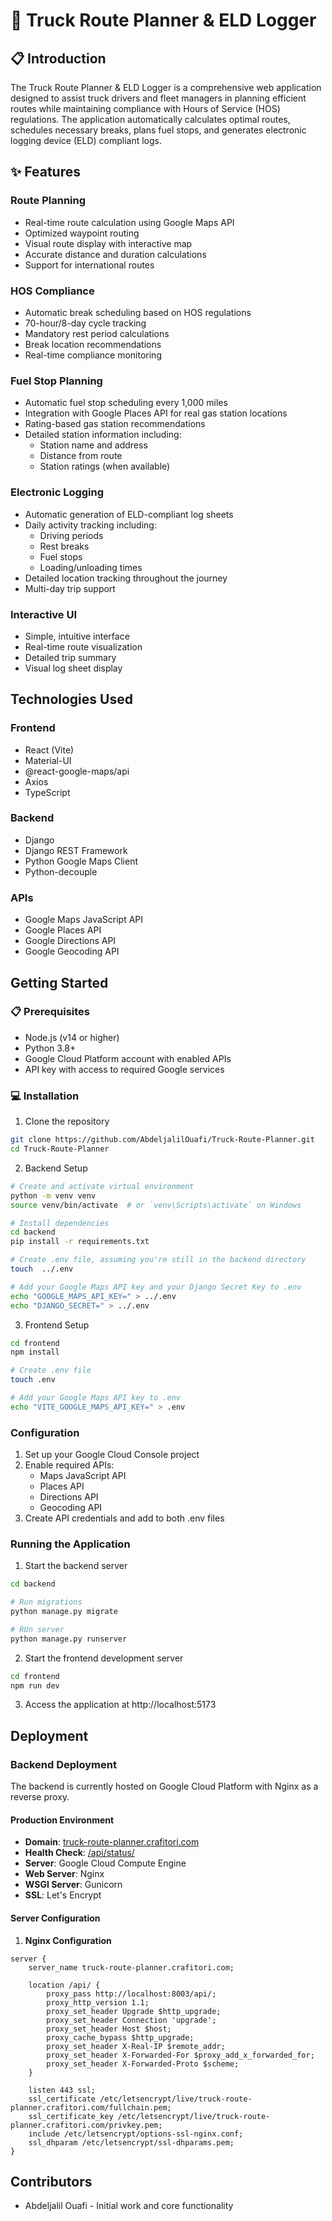 # 🚚 Truck Route Planner & ELD Logger

## 📋 Introduction

The Truck Route Planner & ELD Logger is a comprehensive web application designed to assist truck drivers and fleet managers in planning efficient routes while maintaining compliance with Hours of Service (HOS) regulations. The application automatically calculates optimal routes, schedules necessary breaks, plans fuel stops, and generates electronic logging device (ELD) compliant logs.

## ✨ Features

### Route Planning
- Real-time route calculation using Google Maps API
- Optimized waypoint routing
- Visual route display with interactive map
- Accurate distance and duration calculations
- Support for international routes

### HOS Compliance
- Automatic break scheduling based on HOS regulations
- 70-hour/8-day cycle tracking
- Mandatory rest period calculations
- Break location recommendations
- Real-time compliance monitoring

### Fuel Stop Planning
- Automatic fuel stop scheduling every 1,000 miles
- Integration with Google Places API for real gas station locations
- Rating-based gas station recommendations
- Detailed station information including:
  - Station name and address
  - Distance from route
  - Station ratings (when available)

### Electronic Logging
- Automatic generation of ELD-compliant log sheets
- Daily activity tracking including:
  - Driving periods
  - Rest breaks
  - Fuel stops
  - Loading/unloading times
- Detailed location tracking throughout the journey
- Multi-day trip support

### Interactive UI
- Simple, intuitive interface
- Real-time route visualization
- Detailed trip summary
- Visual log sheet display

## Technologies Used

### Frontend
- React (Vite)
- Material-UI
- @react-google-maps/api
- Axios
- TypeScript

### Backend
- Django
- Django REST Framework
- Python Google Maps Client
- Python-decouple

### APIs
- Google Maps JavaScript API
- Google Places API
- Google Directions API
- Google Geocoding API

## Getting Started

### 📋 Prerequisites
- Node.js (v14 or higher)
- Python 3.8+
- Google Cloud Platform account with enabled APIs
- API key with access to required Google services

### 💻 Installation

1. Clone the repository
```bash
git clone https://github.com/AbdeljalilOuafi/Truck-Route-Planner.git
cd Truck-Route-Planner
```

2. Backend Setup
```bash
# Create and activate virtual environment
python -m venv venv
source venv/bin/activate  # or `venv\Scripts\activate` on Windows

# Install dependencies
cd backend
pip install -r requirements.txt

# Create .env file, assuming you're still in the backend directory
touch  ../.env

# Add your Google Maps API key and your Django Secret Key to .env 
echo "GOOGLE_MAPS_API_KEY=" > ../.env
echo "DJANGO_SECRET=" > ../.env

```

3. Frontend Setup
```bash
cd frontend
npm install

# Create .env file
touch .env

# Add your Google Maps API key to .env
echo "VITE_GOOGLE_MAPS_API_KEY=" > .env

```

### Configuration
1. Set up your Google Cloud Console project
2. Enable required APIs:
   - Maps JavaScript API
   - Places API
   - Directions API
   - Geocoding API
3. Create API credentials and add to both .env files

### Running the Application
1. Start the backend server
```bash
cd backend

# Run migrations
python manage.py migrate

# RUn server
python manage.py runserver
```

2. Start the frontend development server
```bash
cd frontend
npm run dev
```

3. Access the application at http://localhost:5173


## Deployment

### Backend Deployment
The backend is currently hosted on Google Cloud Platform with Nginx as a reverse proxy.

#### Production Environment
- **Domain**: [truck-route-planner.crafitori.com](https://truck-route-planner.crafitori.com)
- **Health Check**: [/api/status/](https://truck-route-planner.crafitori.com/api/status/)
- **Server**: Google Cloud Compute Engine
- **Web Server**: Nginx
- **WSGI Server**: Gunicorn
- **SSL**: Let's Encrypt

#### Server Configuration

1. **Nginx Configuration**
```nginx
server {
    server_name truck-route-planner.crafitori.com;

    location /api/ {
        proxy_pass http://localhost:8003/api/;
        proxy_http_version 1.1;
        proxy_set_header Upgrade $http_upgrade;
        proxy_set_header Connection 'upgrade';
        proxy_set_header Host $host;
        proxy_cache_bypass $http_upgrade;
        proxy_set_header X-Real-IP $remote_addr;
        proxy_set_header X-Forwarded-For $proxy_add_x_forwarded_for;
        proxy_set_header X-Forwarded-Proto $scheme;
    }

    listen 443 ssl;
    ssl_certificate /etc/letsencrypt/live/truck-route-planner.crafitori.com/fullchain.pem;
    ssl_certificate_key /etc/letsencrypt/live/truck-route-planner.crafitori.com/privkey.pem;
    include /etc/letsencrypt/options-ssl-nginx.conf;
    ssl_dhparam /etc/letsencrypt/ssl-dhparams.pem;
}
```

## Contributors
- Abdeljalil Ouafi - Initial work and core functionality